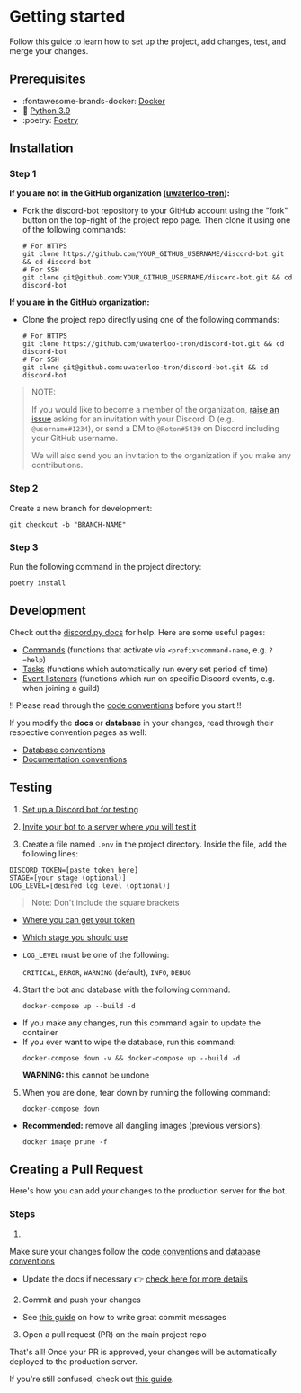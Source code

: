 # Getting started

Follow this guide to learn how to set up the project, add changes, test, and merge your changes.

## Prerequisites

- :fontawesome-brands-docker: [Docker](https://docs.docker.com/get-docker/) 
- :snake: [Python 3.9](https://www.python.org/downloads/release/python-396/) 
- :poetry: [Poetry](https://python-poetry.org/docs/)


## Installation

### Step 1
**If you are not in the GitHub organization ([uwaterloo-tron](https://github.com/uwaterloo-tron)):**

- Fork the discord-bot repository to your GitHub account using the "fork" button on the top-right of the
  project repo page. Then clone it using one of the following commands:
  ```shell
  # For HTTPS
  git clone https://github.com/YOUR_GITHUB_USERNAME/discord-bot.git && cd discord-bot
  # For SSH
  git clone git@github.com:YOUR_GITHUB_USERNAME/discord-bot.git && cd discord-bot
  ```
    
**If you are in the GitHub organization:**

- Clone the project repo directly using one of the following commands:
  ```shell
  # For HTTPS
  git clone https://github.com/uwaterloo-tron/discord-bot.git && cd discord-bot
  # For SSH
  git clone git@github.com:uwaterloo-tron/discord-bot.git && cd discord-bot
  ```

> NOTE:
> 
> If you would like to become a member of the organization,
[raise an issue](https://github.com/uwaterloo-tron/discord-bot/issues)
asking for an invitation with your Discord ID (e.g. `@username#1234`),
or send a DM to `@Roton#5439` on Discord including your GitHub username.
> 
> We will also send you an invitation to the organization if you make any contributions.


### Step 2

Create a new branch for development:
```shell
git checkout -b "BRANCH-NAME"
```


### Step 3

Run the following command in the project directory:
```shell
poetry install
```

## Development

Check out the [discord.py docs](https://discordpy.readthedocs.io/en/stable/) for help.
Here are some useful pages:

- [Commands](https://discordpy.readthedocs.io/en/stable/ext/commands/commands.html)
  (functions that activate via `<prefix>command-name`, e.g. `?=help`)
- [Tasks](https://discordpy.readthedocs.io/en/stable/ext/tasks/index.html)
  (functions which automatically run every set period of time)
- [Event listeners](https://discordpy.readthedocs.io/en/stable/api.html#event-reference)
  (functions which run on specific Discord events, e.g. when joining a guild)

:bangbang: Please read through the
[code conventions](https://uwaterloo-tron.github.io/discord-bot/Contributing/Convention%20Guidelines/code/)
before you start :bangbang:

If you modify the **docs** or **database** in your changes, read through their respective convention pages as well:

- [Database conventions](https://uwaterloo-tron.github.io/discord-bot/Contributing/Convention%20Guidelines/database/)
- [Documentation conventions](https://uwaterloo-tron.github.io/discord-bot/Contributing/Convention%20Guidelines/documentation/)


## Testing

1. [Set up a Discord bot for testing](https://uwaterloo-tron.github.io/discord-bot/Contributing/Testing/discord_bot/#creating-the-bot)

2. [Invite your bot to a server where you will test it](https://uwaterloo-tron.github.io/discord-bot/Contributing/Testing/discord_bot/#inviting-the-bot-to-your-server)

3. Create a file named `.env` in the project directory. Inside the file, add the following lines:
  ```shell
  DISCORD_TOKEN=[paste token here]
  STAGE=[your stage (optional)]
  LOG_LEVEL=[desired log level (optional)]
  ```
  > Note: Don't include the square brackets
  - [Where you can get your token](https://uwaterloo-tron.github.io/discord-bot/Contributing/Testing/discord_bot/#getting-your-bot-token)
  - [Which stage you should use](https://uwaterloo-tron.github.io/discord-bot/Contributing/Testing/stages/)
  - `LOG_LEVEL` must be one of the following:
    
    `CRITICAL`, `ERROR`, `WARNING` (default), `INFO`, `DEBUG`

4. Start the bot and database with the following command:
    ```shell
    docker-compose up --build -d
    ```
  - If you make any changes, run this command again to update the container
  - If you ever want to wipe the database, run this command:
    ```shell
    docker-compose down -v && docker-compose up --build -d
    ```
    **WARNING:** this cannot be undone
     
5. When you are done, tear down by running the following command:
    ```shell
    docker-compose down
    ```
  - **Recommended:** remove all dangling images (previous versions):
    ```shell
    docker image prune -f
    ```  

## Creating a Pull Request

Here's how you can add your changes to the production server for the bot.

### Steps

1. 
Make sure your changes follow the
  [code conventions](https://uwaterloo-tron.github.io/discord-bot/Contributing/Convention%20Guidelines/code/) and
  [database conventions](https://uwaterloo-tron.github.io/discord-bot/Contributing/Convention%20Guidelines/database/)
  - Update the docs if necessary :point_right:
  [check here for more details](https://uwaterloo-tron.github.io/discord-bot/Contributing/Convention%20Guidelines/documentation/)

2. Commit and push your changes
  - See [this guide][1] on how to write great commit messages

3. Open a pull request (PR) on the main project repo

That's all! Once your PR is approved, your changes will be automatically deployed to the production server.

If you're still confused, check out [this guide][2].


[1]: https://chris.beams.io/posts/git-commit/
[2]:
https://medium.com/@jenweber/your-first-open-source-contribution-a-step-by-step-technical-guide-d3aca55cc5a6
